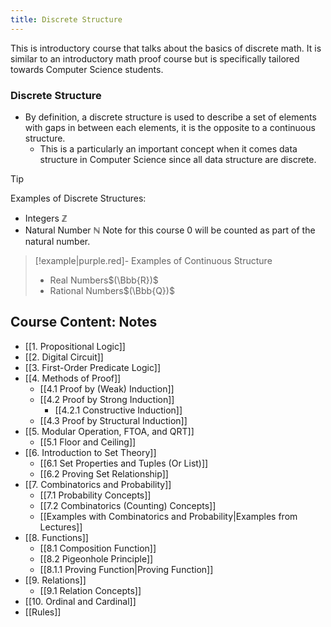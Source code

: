 ```yaml
---
title: Discrete Structure
---
```


<script
  src="https://cdn.mathjax.org/mathjax/latest/MathJax.js?config=TeX-AMS-MML_HTMLorMML"
  type="text/javascript">
</script>

This is introductory course that talks about the basics of discrete math.
It is similar to an introductory math proof course but is specifically tailored towards Computer Science students.

### Discrete Structure

- By definition, a discrete structure is used to describe a set of elements with gaps in between each elements, it is the opposite to a continuous structure.
  - This is a particularly an important concept when it comes data structure in Computer Science since all data structure are discrete.
  
> [!TIP]
>
> Examples of Discrete Structures: 
>
> - Integers $\mathbb {Z}$
> - Natural Number $\mathbb {N}$ Note for this course 0 will be counted as part of the natural number.


>[!example|purple.red]- Examples of Continuous Structure
>
>- Real Numbers$(\Bbb{R})$
>- Rational Numbers$(\Bbb{Q})$
>
## Course Content: Notes

- [[1. Propositional Logic]]
- [[2. Digital Circuit]]
- [[3. First-Order Predicate Logic]]
- [[4. Methods of Proof]]
  - [[4.1 Proof by (Weak) Induction]]
  - [[4.2 Proof by Strong Induction]]
    - [[4.2.1 Constructive Induction]]
  - [[4.3 Proof by Structural Induction]]
- [[5. Modular Operation, FTOA, and QRT]]
  - [[5.1 Floor and Ceiling]]
- [[6. Introduction to Set Theory]]
  - [[6.1 Set Properties and Tuples (Or List)]]
  - [[6.2 Proving Set Relationship]]
- [[7. Combinatorics and Probability]]
  - [[7.1 Probability Concepts]]
  - [[7.2 Combinatorics (Counting) Concepts]]
  - [[Examples with Combinatorics and Probability|Examples from Lectures]]
- [[8. Functions]]
  - [[8.1 Composition Function]]
  - [[8.2 Pigeonhole Principle]]
  - [[8.1.1 Proving Function|Proving Function]]
- [[9. Relations]]
  - [[9.1 Relation Concepts]]
- [[10. Ordinal and Cardinal]]
- [[Rules]]
